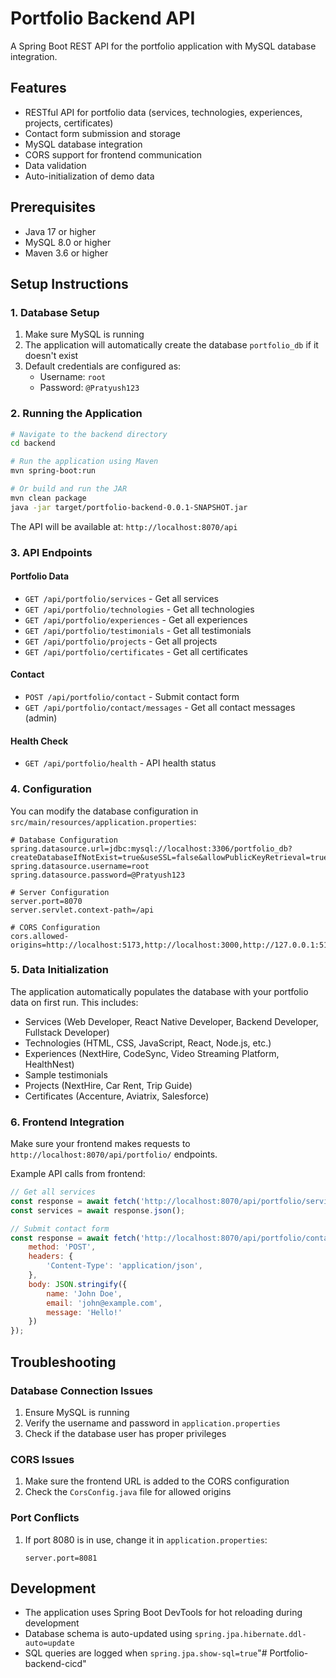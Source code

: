 # Portfolio Backend API

A Spring Boot REST API for the portfolio application with MySQL database integration.

## Features

- RESTful API for portfolio data (services, technologies, experiences, projects, certificates)
- Contact form submission and storage
- MySQL database integration
- CORS support for frontend communication
- Data validation
- Auto-initialization of demo data

## Prerequisites

- Java 17 or higher
- MySQL 8.0 or higher
- Maven 3.6 or higher

## Setup Instructions

### 1. Database Setup

1. Make sure MySQL is running
2. The application will automatically create the database `portfolio_db` if it doesn't exist
3. Default credentials are configured as:
   - Username: `root`
   - Password: `@Pratyush123`

### 2. Running the Application

```bash
# Navigate to the backend directory
cd backend

# Run the application using Maven
mvn spring-boot:run

# Or build and run the JAR
mvn clean package
java -jar target/portfolio-backend-0.0.1-SNAPSHOT.jar
```

The API will be available at: `http://localhost:8070/api`

### 3. API Endpoints

#### Portfolio Data
- `GET /api/portfolio/services` - Get all services
- `GET /api/portfolio/technologies` - Get all technologies
- `GET /api/portfolio/experiences` - Get all experiences
- `GET /api/portfolio/testimonials` - Get all testimonials
- `GET /api/portfolio/projects` - Get all projects
- `GET /api/portfolio/certificates` - Get all certificates

#### Contact
- `POST /api/portfolio/contact` - Submit contact form
- `GET /api/portfolio/contact/messages` - Get all contact messages (admin)

#### Health Check
- `GET /api/portfolio/health` - API health status

### 4. Configuration

You can modify the database configuration in `src/main/resources/application.properties`:

```properties
# Database Configuration
spring.datasource.url=jdbc:mysql://localhost:3306/portfolio_db?createDatabaseIfNotExist=true&useSSL=false&allowPublicKeyRetrieval=true&serverTimezone=UTC
spring.datasource.username=root
spring.datasource.password=@Pratyush123

# Server Configuration
server.port=8070
server.servlet.context-path=/api

# CORS Configuration
cors.allowed-origins=http://localhost:5173,http://localhost:3000,http://127.0.0.1:5173
```

### 5. Data Initialization

The application automatically populates the database with your portfolio data on first run. This includes:

- Services (Web Developer, React Native Developer, Backend Developer, Fullstack Developer)
- Technologies (HTML, CSS, JavaScript, React, Node.js, etc.)
- Experiences (NextHire, CodeSync, Video Streaming Platform, HealthNest)
- Sample testimonials
- Projects (NextHire, Car Rent, Trip Guide)
- Certificates (Accenture, Aviatrix, Salesforce)

### 6. Frontend Integration

Make sure your frontend makes requests to `http://localhost:8070/api/portfolio/` endpoints.

Example API calls from frontend:
```javascript
// Get all services
const response = await fetch('http://localhost:8070/api/portfolio/services');
const services = await response.json();

// Submit contact form
const response = await fetch('http://localhost:8070/api/portfolio/contact', {
    method: 'POST',
    headers: {
        'Content-Type': 'application/json',
    },
    body: JSON.stringify({
        name: 'John Doe',
        email: 'john@example.com',
        message: 'Hello!'
    })
});
```

## Troubleshooting

### Database Connection Issues
1. Ensure MySQL is running
2. Verify the username and password in `application.properties`
3. Check if the database user has proper privileges

### CORS Issues
1. Make sure the frontend URL is added to the CORS configuration
2. Check the `CorsConfig.java` file for allowed origins

### Port Conflicts
1. If port 8080 is in use, change it in `application.properties`:
   ```properties
   server.port=8081
   ```

## Development

- The application uses Spring Boot DevTools for hot reloading during development
- Database schema is auto-updated using `spring.jpa.hibernate.ddl-auto=update`
- SQL queries are logged when `spring.jpa.show-sql=true`"# Portfolio-backend-cicd" 
